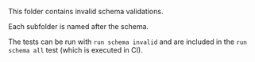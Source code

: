 This folder contains invalid schema validations.

Each subfolder is named after the schema.

The tests can be run with `run schema invalid` and are included in the
`run schema all` test (which is executed in CI).
